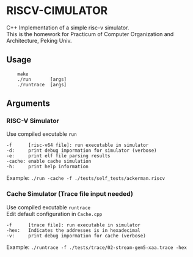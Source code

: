 # RISCV-CIMULATOR
C++ Implementation of a simple risc-v simulator.\
This is the homework for Practicum of Computer Organization and Architecture, Peking Univ.

## Usage
~~~
    make
    ./run       [args]
    ./runtrace  [args]
~~~

## Arguments

### RISC-V Simulator
Use compiled excutable `run`
~~~
-f      [risc-v64 file]: run executable in simulator
-d:     print debug impormation for simulator (verbose)
-e:     print elf file parsing results
-cache: enable cache simulation
-h:     print help information
~~~
Example: `./run -cache -f ./tests/self_tests/ackerman.riscv`
### Cache Simulator (Trace file input needed)
Use compiled excutable `runtrace`\
Edit default configuration in `Cache.cpp`
~~~
-f      [trace file]: run executable in simulator
-hex:   Indicates the addresses is in hexadecimal
-v:     print debug impormation for cache (verbose)
~~~
Example: `./runtrace -f ./tests/trace/02-stream-gem5-xaa.trace -hex`